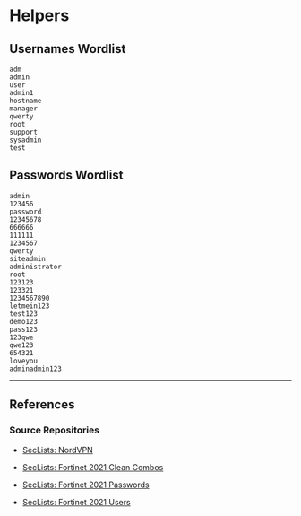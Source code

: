 # Helpers

## Usernames Wordlist

```
adm
admin
user
admin1
hostname
manager
qwerty
root
support
sysadmin
test
```

## Passwords Wordlist

```
admin
123456
password
12345678
666666
111111
1234567
qwerty
siteadmin
administrator
root
123123
123321
1234567890
letmein123
test123
demo123
pass123
123qwe
qwe123
654321
loveyou
adminadmin123
```

---
## References

### Source Repositories

- [SecLists: NordVPN](https://github.com/danielmiessler/SecLists/blob/master/Passwords/Leaked-Databases/NordVPN.txt)

- [SecLists: Fortinet 2021 Clean Combos](https://github.com/danielmiessler/SecLists/blob/master/Passwords/Leaked-Databases/fortinet-2021_clean-combos.txt)

- [SecLists: Fortinet 2021 Passwords](https://github.com/danielmiessler/SecLists/blob/master/Passwords/Leaked-Databases/fortinet-2021_passwords.txt)

- [SecLists: Fortinet 2021 Users](https://github.com/danielmiessler/SecLists/blob/master/Passwords/Leaked-Databases/fortinet-2021_users.txt)